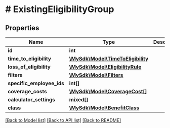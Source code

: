 # # ExistingEligibilityGroup

## Properties

Name | Type | Description | Notes
------------ | ------------- | ------------- | -------------
**id** | **int** |  | [optional]
**time_to_eligibility** | [**\MySdk\Model\TimeToEligibility**](TimeToEligibility.md) |  | [optional]
**loss_of_eligibility** | [**\MySdk\Model\EligibilityRule**](EligibilityRule.md) |  | [optional]
**filters** | [**\MySdk\Model\Filters**](Filters.md) |  | [optional]
**specific_employee_ids** | **int[]** |  | [optional]
**coverage_costs** | [**\MySdk\Model\CoverageCost[]**](CoverageCost.md) |  | [optional]
**calculator_settings** | **mixed[]** |  | [optional]
**class** | [**\MySdk\Model\BenefitClass**](BenefitClass.md) |  | [optional]

[[Back to Model list]](../../README.md#models) [[Back to API list]](../../README.md#endpoints) [[Back to README]](../../README.md)
